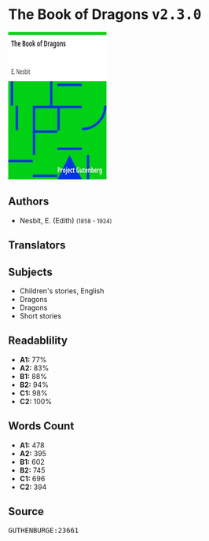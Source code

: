 # The Book of Dragons <kbd>v2.3.0</kbd>

![](./cover.medium.jpg "")

## Authors


 - Nesbit, E. (Edith) <small>(1858 - 1924)</small>

## Translators



## Subjects


 - Children's stories, English
 - Dragons
 - Dragons
 - Short stories

## Readablility


 - **A1:** 77%
 - **A2:** 83%
 - **B1:** 88%
 - **B2:** 94%
 - **C1:** 98%
 - **C2:** 100%

## Words Count


 - **A1:** 478
 - **A2:** 395
 - **B1:** 602
 - **B2:** 745
 - **C1:** 696
 - **C2:** 394

## Source


<kbd>GUTHENBURGE:23661</kbd>
